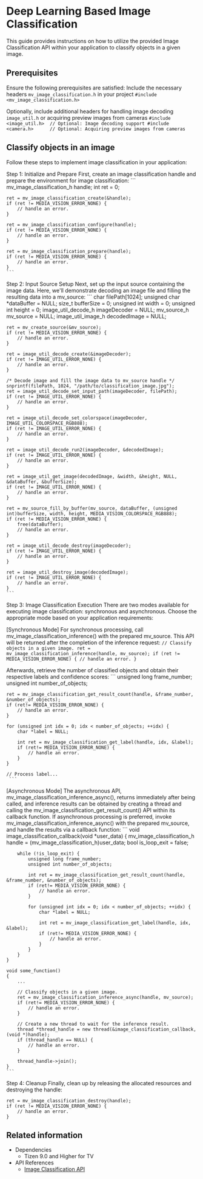 # Deep Learning Based Image Classification

This guide provides instructions on how to utilize the provided Image Classification API within your application to classify objects in a given image.

## Prerequisites
Ensure the following prerequisites are satisfied:
Include the necessary headers `mv_image_classification.h` in your project
    ```
	#include <mv_image_classification.h>
	```

Optionally, include additional headers for handling image decoding `image_util.h` or acquiring preview images from cameras
    ```
	#include <image_util.h>  // Optional: Image decoding support
    #include <camera.h>      // Optional: Acquiring preview images from cameras
	```

## Classify objects in an image
Follow these steps to implement image classification in your application:

Step 1: Initialize and Prepare
First, create an image classification handle and prepare the environment for image classification:
    ```
    mv_image_classification_h handle;
    int ret = 0;

    ret = mv_image_classification_create(&handle);
    if (ret != MEDIA_VISION_ERROR_NONE) {
        // handle an error.
    }

    ret = mv_image_classification_configure(handle);
    if (ret != MEDIA_VISION_ERROR_NONE) {
        // handle an error.
    }

    ret = mv_image_classification_prepare(handle);
    if (ret != MEDIA_VISION_ERROR_NONE) {
        // handle an error.
    }
	```

Step 2: Input Source Setup
Next, set up the input source containing the image data. Here, we'll demonstrate decoding an image file and filling the resulting data into a mv_source:
    ```
    char filePath[1024];
    unsigned char *dataBuffer = NULL;
    size_t bufferSize = 0;
    unsigned int width = 0;
    unsigned int height = 0;
    image_util_decode_h imageDecoder = NULL;
    mv_source_h mv_source = NULL;
    image_util_image_h decodedImage = NULL;

    ret = mv_create_source(&mv_source);
    if (ret != MEDIA_VISION_ERROR_NONE) {
        // handle an error.
    }

    ret = image_util_decode_create(&imageDecoder);
    if (ret != IMAGE_UTIL_ERROR_NONE) {
        // handle an error.
    }

    /* Decode image and fill the image data to mv_source handle */
    snprintf(filePath, 1024, "/path/to/classification_image.jpg");
    ret = image_util_decode_set_input_path(imageDecoder, filePath);
    if (ret != IMAGE_UTIL_ERROR_NONE) {
        // handle an error.
    }

    ret = image_util_decode_set_colorspace(imageDecoder, IMAGE_UTIL_COLORSPACE_RGB888);
    if (ret != IMAGE_UTIL_ERROR_NONE) {
        // handle an error.
    }

    ret = image_util_decode_run2(imageDecoder, &decodedImage);
    if (ret != IMAGE_UTIL_ERROR_NONE) {
        // handle an error.
    }

    ret = image_util_get_image(decodedImage, &width, &height, NULL, &dataBuffer, &bufferSize);
    if (ret != IMAGE_UTIL_ERROR_NONE) {
        // handle an error.
    }

    ret = mv_source_fill_by_buffer(mv_source, dataBuffer, (unsigned int)bufferSize, width, height, MEDIA_VISION_COLORSPACE_RGB888);
    if (ret != MEDIA_VISION_ERROR_NONE) {
        free(dataBuffer);
        // handle an error.
    }

    ret = image_util_decode_destroy(imageDecoder);
    if (ret != IMAGE_UTIL_ERROR_NONE) {
        // handle an error.
    }

    ret = image_util_destroy_image(decodedImage);
    if (ret != IMAGE_UTIL_ERROR_NONE) {
        // handle an error.
    }
    ```

Step 3: Image Classification Execution
There are two modes available for executing image classification: synchronous and asynchronous. Choose the appropriate mode based on your application requirements:

[Synchronous Mode]
For synchronous processing, call mv_image_classification_inference() with the prepared mv_source. This API will be returned after the completion of the inference request:
     ```
     // Classify objects in a given image.
     ret = mv_image_classification_inference(handle, mv_source);
     if (ret != MEDIA_VISION_ERROR_NONE) {
         // handle an error.
     }
 	```

Afterwards, retrieve the number of classified objects and obtain their respective labels and confidence scores:
     ```
 	unsigned long frame_number;
 	unsigned int number_of_objects;

 	ret = mv_image_classification_get_result_count(handle, &frame_number, &number_of_objects);
 	if (ret!= MEDIA_VISION_ERROR_NONE) {
 		// handle an error.
 	}

 	for (unsigned int idx = 0; idx < number_of_objects; ++idx) {
 		char *label = NULL;
 
 		int ret = mv_image_classification_get_label(handle, idx, &label);
 		if (ret!= MEDIA_VISION_ERROR_NONE) {
 			// handle an error.
 		}
 	}

 	// Process label...
     ```

[Asynchronous Mode]
The asynchronous API, mv_image_classification_inference_async(), returns immediately after being called, and inference results can be obtained by creating a thread and calling the mv_image_classification_get_result_count() API within its callback function.
If asynchronous processing is preferred, invoke mv_image_classification_inference_async() with the prepared mv_source, and handle the results via a callback function:
 	```
 	void image_classification_callback(void *user_data)
 	{
         mv_image_classification_h handle = (mv_image_classification_h)user_data;
 		bool is_loop_exit = false;

 		while (!is_loop_exit) {
 			unsigned long frame_number;
 			unsigned int number_of_objects;

 			int ret = mv_image_classification_get_result_count(handle, &frame_number, &number_of_objects);
 			if (ret!= MEDIA_VISION_ERROR_NONE) {
 				// handle an error.
 			}

 			for (unsigned int idx = 0; idx < number_of_objects; ++idx) {
 				char *label = NULL;
 
 				int ret = mv_image_classification_get_label(handle, idx, &label);
 				if (ret!= MEDIA_VISION_ERROR_NONE) {
 					// handle an error.
 				}
 			}
 		}
 	}

    void some_function()
	{
		...

		// Classify objects in a given image.
		ret = mv_image_classification_inference_async(handle, mv_source);
		if (ret!= MEDIA_VISION_ERROR_NONE) {
			// handle an error.
		}

		// Create a new thread to wait for the inference result.
		thread *thread_handle = new thread(&image_classification_callback, (void *)handle);
		if (thread_handle == NULL) {
			// handle an error.
		}

		thread_handle->join();
	}
 	```

Step 4: Cleanup
Finally, clean up by releasing the allocated resources and destroying the handle:
 ```
 ret = mv_image_classification_destroy(handle);
 if (ret != MEDIA_VISION_ERROR_NONE) {
     // handle an error.
 }
 ```

## Related information
- Dependencies
  - Tizen 9.0 and Higher for TV
- API References
  - [Image Classification API](../../api/common/latest/group__CAPI__MEDIA__VISION__IMAGE__CLASSIFICATION__MODULE.html)